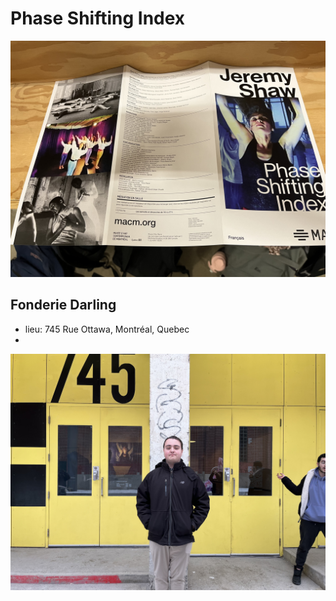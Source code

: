 # Phase Shifting Index
![Affiche de l'exposition](media/brochure_complete.jpg)

## Fonderie Darling
- lieu: 745 Rue Ottawa, Montréal, Quebec
- 
![Moi devant la Fonderie Darling](media/entrer_fonderie_darling.jpg)

